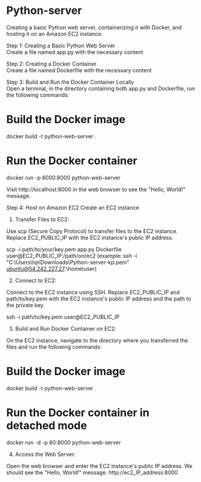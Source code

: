 # Python-server
Creating a basic Python web server, containerizing it with Docker, and hosting it on an Amazon EC2 instance.

Step 1: Creating a Basic Python Web Server                                                          
Create a file named app.py with the necessary content

Step 2: Creating a Docker Container                                                                                 
Create a file named Dockerfile with the necessary content

Step 3: Build and Run the Docker Container Locally                                                           
Open a terminal, in the directory containing both app.py and Dockerfile, run the following commands:
# Build the Docker image
docker build -t python-web-server .

# Run the Docker container
docker run -p 8000:8000 python-web-server

Visit http://localhost:8000 in the web browser to see the "Hello, World!" message.

Step 4: Host on Amazon EC2
Create an EC2 instance 

1. Transfer Files to EC2:

Use scp (Secure Copy Protocol) to transfer files to the EC2 instance. Replace EC2_PUBLIC_IP with the EC2 instance's public IP address.

scp -i path/to/your/key.pem app.py Dockerfile user@EC2_PUBLIC_IP:/path/on/ec2
(example: ssh -i "C:\Users\hp\Downloads\Python-server-kp.pem" ubuntu@54.242.227.27:\home\user)

2. Connect to EC2:

Connect to the EC2 instance using SSH. Replace EC2_PUBLIC_IP and path/to/key.pem with the EC2 instance's public IP address and the path to the private key.

ssh -i path/to/key.pem user@EC2_PUBLIC_IP

3. Build and Run Docker Container on EC2:

On the EC2 instance, navigate to the directory where you transferred the files and run the following commands:
# Build the Docker image
docker build -t python-web-server .

# Run the Docker container in detached mode
docker run -d -p 80:8000 python-web-server

4. Access the Web Server:

Open the web browser and enter the EC2 instance's public IP address. We should see the "Hello, World!" message.
http://ec2_IP_address:8000


